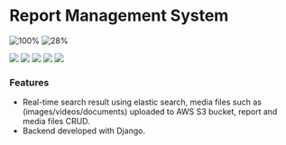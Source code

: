 
# Report Management System 
![100%](https://progress-bar.dev/100/?title=backend-completion)
![28%](https://progress-bar.dev/28/?title=frontend-completion)

![](https://img.shields.io/badge/Django-4.0.4-green) ![](https://img.shields.io/badge/Postgresql-4.13-%23b040bdb) ![](https://img.shields.io/badge/elastic__search-7.17.4-blue) ![](https://img.shields.io/badge/drf-3.13.1-red) ![](https://img.shields.io/badge/Aws-S3-yellow) 

### Features

- Real-time search result using elastic search, media files such as (images/videos/documents) uploaded to AWS S3 bucket, report and media files CRUD.
- Backend developed with Django.

